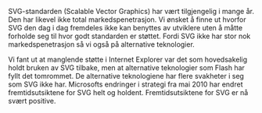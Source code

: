 SVG-standarden (Scalable Vector Graphics) har vært tilgjengelig i mange år.
Den har likevel ikke total markedspenetrasjon. Vi ønsket å finne ut hvorfor
SVG den dag i dag fremdeles ikke kan benyttes av utviklere uten å måtte
forholde seg til hvor godt standarden er støttet. Fordi SVG ikke har stor
nok markedspenetrasjon så vi også på alternative teknologier.

Vi fant ut at manglende støtte i Internet Explorer var det som hovedsakelig
holdt bruken av SVG tilbake, men at alternative teknologier som Flash har
fyllt det tomrommet. De alternative teknologiene har flere svakheter i seg
som SVG ikke har. Microsofts endringer i strategi fra mai 2010 har endret
fremtidsutsiktene for SVG helt og holdent. Fremtidsutsiktene for SVG er nå
svært positive.
